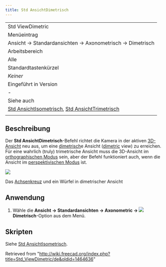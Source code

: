 ```yaml
---
title: Std AnsichtDimetrisch
---
```


|                                                                                                                                                |
| ---------------------------------------------------------------------------------------------------------------------------------------------- |
| Std ViewDimetric                                                                                                                               |
| Menüeintrag                                                                                                                                    |
| Ansicht → Standardansichten → Axonometrisch → Dimetrisch                                                                                       |
| Arbeitsbereich                                                                                                                                 |
| Alle                                                                                                                                           |
| Standardtastenkürzel                                                                                                                           |
| _Keiner_                                                                                                                                       |
| Eingeführt in Version                                                                                                                          |
| -                                                                                                                                              |
| Siehe auch                                                                                                                                     |
| [Std AnsichtIsometrisch](/Std_ViewIsometric/de "Std ViewIsometric/de"), [Std AnsichtTrimetrisch](/Std_ViewTrimetric/de "Std ViewTrimetric/de") |
|                                                                                                                                                |

## Beschreibung

Der **Std AnsichtDimetrisch**-Befehl richtet die Kamera in der aktiven [3D-Ansicht](/3D_view/de "3D view/de") neu aus, um eine [dimetrisch](https://de.wikipedia.org/wiki/Axonometrie#Bildachsen_und_Verzerrungen)e Ansicht ([dimetric](https://en.wikipedia.org/wiki/Axonometric_projection#Three_types) view) zu erreichen. Für eine wahrlich (truly) trimetrische Ansicht muss die 3D-Ansicht im [orthographischen Modus](/Std_OrthographicCamera/de "Std OrthographicCamera/de") sein, aber der Befehl funktioniert auch, wenn die Ansicht im [perspektivischen Modus](/Std_PerspectiveCamera/de "Std PerspectiveCamera/de") ist.

![](/images/Std_ViewDimetric_example.svg)

Das [Achsenkreuz](/Std_AxisCross/de "Std AxisCross/de") und ein Würfel in dimetrischer Ansicht

## Anwendung

1. Wähle die **Ansicht → Standardansichten → Axonometric → ![](/images/Std_ViewDimetric.svg) Dimetrisch**-Option aus dem Menü.

## Skripten

Siehe [Std AnsichtIsometrisch](/Std_ViewIsometric/de#Scripting "Std ViewIsometric/de").

Retrieved from "<http://wiki.freecad.org/index.php?title=Std_ViewDimetric/de&oldid=1464636>"
